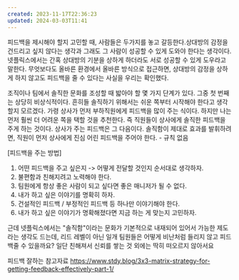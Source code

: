 ```yaml
---
created: 2023-11-17T22:36:23
updated: 2024-03-03T11:41
---
```

피드백을 제시해야 할지 고민할 때, 사람들은 두가지를 놓고 갈등한다.상대방의 감정을 건드리고 싶지 않다는 생각과 그래도 그 사람이 성공할 수 있게 도와야 한다는 생각이다. 넷플릭스에서는 간혹 상대방의 기분을 상하게 하더라도 서로 성공할 수 있게 도우라고 말한다. 무엇보다도 올바른 환경에서 올바른 방식으로 접근하면, 상대방의 감정을 상하게 하지 않고도 피드백을 줄 수 있다는 사실을 우리는 확인했다.

조직이나 팀에서 솔직한 문화를 조성할 때 밟아야 할 몇 가지 단계가 있다. 그중 첫 번째는 상당히 비상식적이다. 흔히들 솔직하기 위해서는 쉬운 쪽부터 시작해야 한다고 생각할지 모르겠다. 가령 상사가 먼저 부하직원에게 피드백을 많이 주는 식이다. 하지만 나는 먼저 훨씬 더 어려운 쪽을 택할 것을 추천한다. 즉 직원들이 상사에게 솔직한 피드백을 주게 하는 것이다. 상사가 주는 피드백은 그 다음이다. 솔직함이 제대로 효과를 발휘하려면, 직원이 먼저 상사에게 진심 어린 피드백을 주어야 한다. - 규칙 없음

[피드백을 주는 방법]
1. 어떤 피드백을 주고 싶은지 -> 어떻게 전달할 것인지 순서대로 생각하자.
2. 불편함과 친해지려고 노력해야 한다.
3. 팀원에게 항상 좋은 사람이 되고 싶다면 좋은 매니저가 될 수 없다.
4. 내가 하고 싶은 이야기를 명확히 하자.
5. 건설적인 피드백 / 부정적인 피드백 등 하나만 이야기해야 한다.
6. 내가 하고 싶은 이야기가 명확해졌다면 지금 하는 게 맞는지 고민하자.


근데 넷플릭스에서는 "솔직함"이라는 문화가 기본적으로 내재되어 있어서 가능한 제도라는 생각도 드는데, 리드 레벨이 아닌 일개 팀원들은 어떻게 비난처럼 들리지 않고 피드백줄 수 있을까요? 일단 친해져서 신뢰를 쌓는 것 외에는 딱히 떠오르지 않아서요


피드백 잘하는 참고자료
https://www.stdy.blog/3x3-matrix-strategy-for-getting-feedback-effectively-part-1/